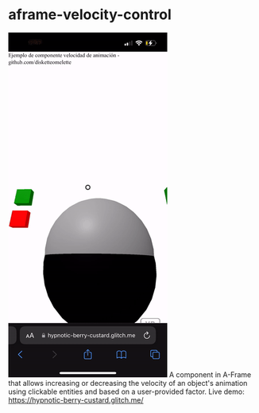 # aframe-velocity-control
![Animated gif of a-frame velocity control custom component in action](https://raw.githubusercontent.com/disketteomelette/aframe-velocity-control/main/sample.gif)
A component in A-Frame that allows increasing or decreasing the velocity of an object's animation using clickable entities and based on a user-provided factor. Live demo: https://hypnotic-berry-custard.glitch.me/
